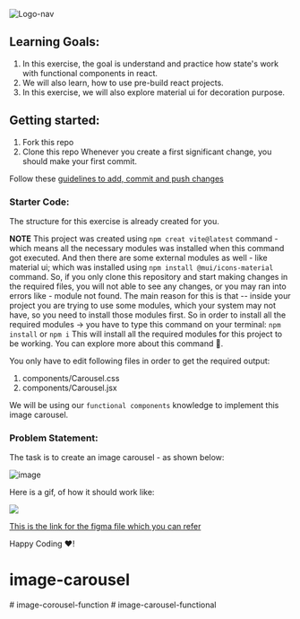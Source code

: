 ![Logo-nav](https://s3.ap-south-1.amazonaws.com/kalvi-education.github.io/front-end-web-development/Kalvium-Logo.png)

## Learning Goals:
1. In this exercise, the goal is understand and practice how state's work with functional components in react.
2. We will also learn, how to use pre-build react projects.
3. In this exercise, we will also explore material ui for decoration purpose.

## Getting started:
1. Fork this repo
2. Clone this repo
Whenever you create a first significant change, you should make your first commit.

Follow these [guidelines to add, commit and push changes](https://github.com/Kalvium-Program/general-guidelines-labs-project-builders)


### Starter Code:
The structure for this exercise is already created for you.

**NOTE** This project was created using `npm creat vite@latest` command - which means all the necessary modules was installed when this command got executed. And then there are some external modules as well - like material ui; which was installed using `npm install @mui/icons-material` command. So, if you only clone this repository and start making changes in the required files, you will not able to see any changes, or you may ran into errors like - module not found. The main reason for this is that -- inside your project you are trying to use some modules, which your system may not have, so you need to install those modules first. 
So in order to install all the required modules -> you have to type this command on your terminal:
`npm install` or `npm i`
This will install all the required modules for this project to be working.
You can explore more about this command 🙂.

You only have to edit following files in order to get the required output:
1. components/Carousel.css
2. components/Carousel.jsx

We will be using our `functional components` knowledge to implement this image carousel.

### Problem Statement:
The task is to create an image carousel - as shown below:

![image](https://s3.ap-south-1.amazonaws.com/kalvi-education.github.io/front-end-web-development/faces-image-carousel-react.png)

Here is a gif, of how it should work like:

![](https://s3.ap-south-1.amazonaws.com/kalvi-education.github.io/front-end-web-development/image-carousal-react.gif)

[This is the link for the figma file which you can refer](https://www.figma.com/file/5a22gyCU65dmDleJTrMVGt/Carousel-Project--Kalvium?node-id=0%3A1&t=m10MyQnbauMAZt8Z-1)



Happy Coding ❤️!


# image-carousel
#   i m a g e - c o r o u s e l - f u n c t i o n  
 #   i m a g e - c a r o u s e l - f u n c t i o n a l  
 